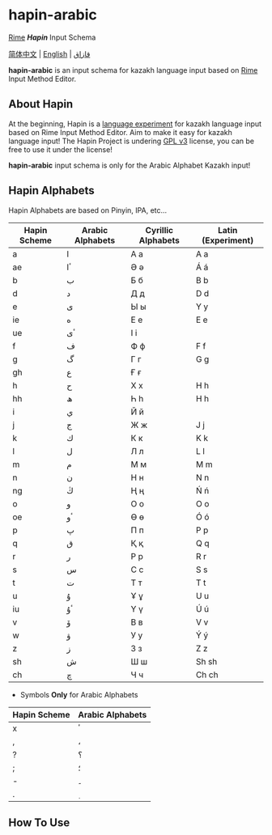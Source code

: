 # hapin-arabic

[Rime](https://github.com/rime) ***Hapin*** Input Schema

[简体中文](./README.CN.md) | [English](./README.md) | [قازاق](./README.KZ.md)

**hapin-arabic** is an input schema for kazakh language input based on [Rime](https://github.com/rime) Input Method Editor.

## About Hapin

At the beginning, Hapin is a [language experiment](https://github.com/HerbertHe/rime-kz-experiment) for kazakh language input based on Rime Input Method Editor. Aim to make it easy for kazakh language input! The Hapin Project is undering [GPL v3](./LICENSE) license, you can be free to use it under the license!

**hapin-arabic** input schema is only for the Arabic Alphabet Kazakh input!

## Hapin Alphabets

Hapin Alphabets are based on Pinyin, IPA, etc...

| Hapin Scheme | Arabic Alphabets | Cyrillic Alphabets | Latin (Experiment) |
| ------------ | ---------------- | ------------------ | ------------------ |
| a            | ا                | А а                | A a                |
| ae           | ٴا               | Ә ә                | Á á                |
| b            | ب                | Б б                | B b                |
| d            | د                | Д д                | D d                |
| e            | ى                | Ы ы                | Y y                |
| ie           | ە                | Е е                | E e                |
| ue           | ٴى               | І і                |                    |
| f            | ف                | Ф ф                | F f                |
| g            | گ                | Г г                | G g                |
| gh           | ع                | Ғ ғ                |                    |
| h            | ح                | Х х                | H h                |
| hh           | ھ                | Һ һ                | H h                |
| i            | ي                | Й й                |                    |
| j            | ج                | Ж ж                | J j                |
| k            | ك                | К к                | K k                |
| l            | ل                | Л л                | L l                |
| m            | م                | М м                | M m                |
| n            | ن                | Н н                | N n                |
| ng           | ڭ                | Ң ң                | Ń ń                |
| o            | و                | О о                | O o                |
| oe           | ٴو               | Ө ө                | Ó ó                |
| p            | پ                | П п                | P p                |
| q            | ق                | Қ қ                | Q q                |
| r            | ر                | Р р                | R r                |
| s            | س                | С с                | S s                |
| t            | ت                | Т т                | T t                |
| u            | ۇ                | Ұ ұ                | U u                |
| iu           | ٴۇ               | Ү ү                | Ú ú                |
| v            | ۆ                | В в                | V v                |
| w            | ۋ                | У у                | Ý ý                |
| z            | ز                | З з                | Z z                |
| sh           | ش                | Ш ш                | Sh sh              |
| ch           | چ                | Ч ч                | Ch ch              |

- Symbols **Only** for Arabic Alphabets

| Hapin Scheme | Arabic Alphabets |
| ------------ | ---------------- |
| x            | ٴ                |
| ,            | ،                |
| ?            | ؟                |
| ;            | ؛                |
| -            | ۔                |
| .            | ٜ                |

## How To Use
